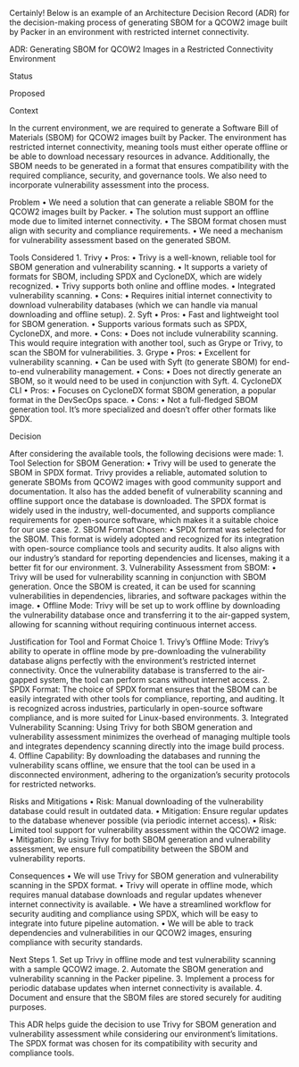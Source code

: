 Certainly! Below is an example of an Architecture Decision Record (ADR) for the decision-making process of generating SBOM for a QCOW2 image built by Packer in an environment with restricted internet connectivity.

ADR: Generating SBOM for QCOW2 Images in a Restricted Connectivity Environment

Status

Proposed

Context

In the current environment, we are required to generate a Software Bill of Materials (SBOM) for QCOW2 images built by Packer. The environment has restricted internet connectivity, meaning tools must either operate offline or be able to download necessary resources in advance. Additionally, the SBOM needs to be generated in a format that ensures compatibility with the required compliance, security, and governance tools. We also need to incorporate vulnerability assessment into the process.

Problem
	•	We need a solution that can generate a reliable SBOM for the QCOW2 images built by Packer.
	•	The solution must support an offline mode due to limited internet connectivity.
	•	The SBOM format chosen must align with security and compliance requirements.
	•	We need a mechanism for vulnerability assessment based on the generated SBOM.

Tools Considered
	1.	Trivy
	•	Pros:
	•	Trivy is a well-known, reliable tool for SBOM generation and vulnerability scanning.
	•	It supports a variety of formats for SBOM, including SPDX and CycloneDX, which are widely recognized.
	•	Trivy supports both online and offline modes.
	•	Integrated vulnerability scanning.
	•	Cons:
	•	Requires initial internet connectivity to download vulnerability databases (which we can handle via manual downloading and offline setup).
	2.	Syft
	•	Pros:
	•	Fast and lightweight tool for SBOM generation.
	•	Supports various formats such as SPDX, CycloneDX, and more.
	•	Cons:
	•	Does not include vulnerability scanning. This would require integration with another tool, such as Grype or Trivy, to scan the SBOM for vulnerabilities.
	3.	Grype
	•	Pros:
	•	Excellent for vulnerability scanning.
	•	Can be used with Syft (to generate SBOM) for end-to-end vulnerability management.
	•	Cons:
	•	Does not directly generate an SBOM, so it would need to be used in conjunction with Syft.
	4.	CycloneDX CLI
	•	Pros:
	•	Focuses on CycloneDX format SBOM generation, a popular format in the DevSecOps space.
	•	Cons:
	•	Not a full-fledged SBOM generation tool. It’s more specialized and doesn’t offer other formats like SPDX.

Decision

After considering the available tools, the following decisions were made:
	1.	Tool Selection for SBOM Generation:
	•	Trivy will be used to generate the SBOM in SPDX format. Trivy provides a reliable, automated solution to generate SBOMs from QCOW2 images with good community support and documentation. It also has the added benefit of vulnerability scanning and offline support once the database is downloaded. The SPDX format is widely used in the industry, well-documented, and supports compliance requirements for open-source software, which makes it a suitable choice for our use case.
	2.	SBOM Format Chosen:
	•	SPDX format was selected for the SBOM. This format is widely adopted and recognized for its integration with open-source compliance tools and security audits. It also aligns with our industry’s standard for reporting dependencies and licenses, making it a better fit for our environment.
	3.	Vulnerability Assessment from SBOM:
	•	Trivy will be used for vulnerability scanning in conjunction with SBOM generation. Once the SBOM is created, it can be used for scanning vulnerabilities in dependencies, libraries, and software packages within the image.
	•	Offline Mode: Trivy will be set up to work offline by downloading the vulnerability database once and transferring it to the air-gapped system, allowing for scanning without requiring continuous internet access.

Justification for Tool and Format Choice
	1.	Trivy’s Offline Mode: Trivy’s ability to operate in offline mode by pre-downloading the vulnerability database aligns perfectly with the environment’s restricted internet connectivity. Once the vulnerability database is transferred to the air-gapped system, the tool can perform scans without internet access.
	2.	SPDX Format: The choice of SPDX format ensures that the SBOM can be easily integrated with other tools for compliance, reporting, and auditing. It is recognized across industries, particularly in open-source software compliance, and is more suited for Linux-based environments.
	3.	Integrated Vulnerability Scanning: Using Trivy for both SBOM generation and vulnerability assessment minimizes the overhead of managing multiple tools and integrates dependency scanning directly into the image build process.
	4.	Offline Capability: By downloading the databases and running the vulnerability scans offline, we ensure that the tool can be used in a disconnected environment, adhering to the organization’s security protocols for restricted networks.

Risks and Mitigations
	•	Risk: Manual downloading of the vulnerability database could result in outdated data.
	•	Mitigation: Ensure regular updates to the database whenever possible (via periodic internet access).
	•	Risk: Limited tool support for vulnerability assessment within the QCOW2 image.
	•	Mitigation: By using Trivy for both SBOM generation and vulnerability assessment, we ensure full compatibility between the SBOM and vulnerability reports.

Consequences
	•	We will use Trivy for SBOM generation and vulnerability scanning in the SPDX format.
	•	Trivy will operate in offline mode, which requires manual database downloads and regular updates whenever internet connectivity is available.
	•	We have a streamlined workflow for security auditing and compliance using SPDX, which will be easy to integrate into future pipeline automation.
	•	We will be able to track dependencies and vulnerabilities in our QCOW2 images, ensuring compliance with security standards.

Next Steps
	1.	Set up Trivy in offline mode and test vulnerability scanning with a sample QCOW2 image.
	2.	Automate the SBOM generation and vulnerability scanning in the Packer pipeline.
	3.	Implement a process for periodic database updates when internet connectivity is available.
	4.	Document and ensure that the SBOM files are stored securely for auditing purposes.

This ADR helps guide the decision to use Trivy for SBOM generation and vulnerability assessment while considering our environment’s limitations. The SPDX format was chosen for its compatibility with security and compliance tools.